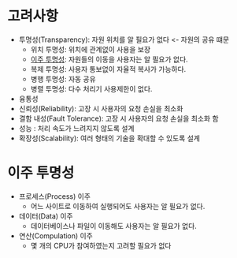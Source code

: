 # 고려사항

* 투명성(Transparency): 자원 위치를 알 필요가 없다 <- 자원의 공유 떄문
    * 위치 투명성: 위치에 관계없이 사용을 보장
    * [이주 투명성](#이주-투명성): 자원들의 이동을 사용자는 알 필요가 없다.
    * 복제 투명성: 사용자 통보없이 자율적 복사가 가능하다.
    * 병행 투명성: 자동 공유
    * 병렬 투명성: 다수 처리기 사용제한이 없다.
* 융통성
* 신뢰성(Reliability): 고장 시 사용자의 요청 손실을 최소화
* 결함 내성(Fault Tolerance): 고장 시 사용자의 요청 손실을 최소화 함
* 성능 : 처리 속도가 느려지지 않도록 설계
* 확장성(Scalability): 여러 형태의 기술을 확대할 수 있도록 설계


# 이주 투명성
* 프로세스(Process) 이주
    * 어느 사이트로 이동하여 실행되어도 사용자는 알 필요가 없다.
* 데이터(Data) 이주
    * 데이터베이스나 파일이 이동해도 사용자는 알 필요가 없다.
* 연산(Compulation) 이주
    * 몇 개의 CPU가 참여하였는지 고려할 필요가 없다